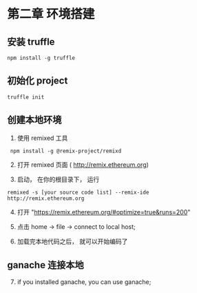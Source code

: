 # 第二章 环境搭建

##  安装 truffle
```
npm install -g truffle
```

## 初始化 project
```
truffle init
```


##  创建本地环境
1. 使用 remixed 工具

```
 npm install -g @remix-project/remixd
```

2. 打开 remixed 页面 ( http://remix.ethereum.org)

3. 启动， 在你的根目录下， 运行
```
remixed -s [your source code list] --remix-ide http://remix.ethereum.org
```

4. 打开 "https://remix.ethereum.org/#optimize=true&runs=200"

5. 点击 home -> file -> connect to local host;

6. 加载完本地代码之后， 就可以开始编码了

## ganache 连接本地

7. if you installed ganache, you can use ganache;